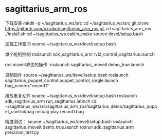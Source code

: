 # sagittarius_arm_ros
下载安装
mkdir -p ~/sagittarius_ws/src
cd ~/sagittarius_ws/src
git clone https://github.com/nxrobo/sagittarius_arm_ros.git
cd sagittarius_arm_ros
./install.sh
cd ~/sagittarius_ws
catkin_make
source devel/setup.bash

加载工作空间
source ~/sagittarius_ws/devel/setup.bash

单个舵机控制
roslaunch sdk_sagittarius_arm rviz_control_sagittarius.launch

ros moveit界面的操作:
roslaunch sagittarius_moveit demo_true.launch

录制动作
source ~/sagittarius_ws/devel/setup.bash
roslaunch sagittarius_puppet_control puppet_control_single.launch bag_name:="record1"

播放重复动作
source ~/sagittarius_ws/devel/setup.bash
roslaunch sdk_sagittarius_arm run_sagittarius.launch
cd ~/sagittarius_ws/src/sagittarius_arm_ros/sagittarius_demo/sagittarius_puppet_control/bag
rosbag play record1.bag

精度测试：
source ~/sagittarius_ws/devel/setup.bash
roslaunch sagittarius_moveit demo_true.launch
rosrun sdk_sagittarius_arm precision_test.py
